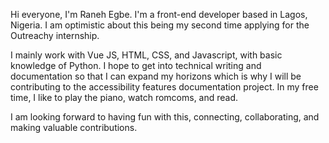Hi everyone, I'm Raneh Egbe. I'm a front-end developer based in Lagos, Nigeria. I am optimistic about this being my second time applying for the Outreachy internship.

I mainly work with Vue JS, HTML, CSS, and Javascript, with basic knowledge of Python. I hope to get into technical writing and documentation so that I can expand my horizons which is why I will be contributing to the accessibility features documentation project.
In my free time, I like to play the piano, watch romcoms, and read.

I am looking forward to having fun with this, connecting, collaborating, and making valuable contributions.

